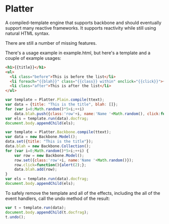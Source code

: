 # Platter

A compiled-template engine that supports backbone and should eventually support many reactive frameworks. It supports reactivity while still using natural HTML syntax.

There are still a number of missing features.

There's a usage example in example.html, but here's a template and a couple of example usages:

```html
<h1>{{title}}</h1>
<ul>
  <li class="before">This is before the list</li>
  <li foreach="{{blah}}" class="{{class}} within" onclick="{{click}}">{{name}}</li>
  <li class="after">This is after the list</li>
</ul>
```

```javascript
var template = Platter.Plain.compile(ttext);
var data = {title: "This is the title", blah: []};
for (var i=0;Math.random()*5>i;++i)
	data.blah.push({class:'row'+i, name:'Name '+Math.random(), click:function(){alert(1);}});
var els = template.run(data).docfrag;
document.body.appendChild(els);
```

```javascript
var template = Platter.Backbone.compile(ttext);
var data = new Backbone.Model();
data.set({title: "This is the title"});
data.blah = new Backbone.Collection();
for (var i=0;Math.random()*5>i;++i) {
	var row = new Backbone.Model();
	row.set({class:'row'+i, name:'Name '+Math.random()});
	row.click=function(){alert(2);};
	data.blah.add(row);
}
var els = template.run(data).docfrag;
document.body.appendChild(els);
```

To safely remove the template and all of the effects, including the all of the event handlers, call the undo method of the result:

```javascript
var t = template.run(data);
document.body.appendChild(t.docfrag);
t.undo();
```

